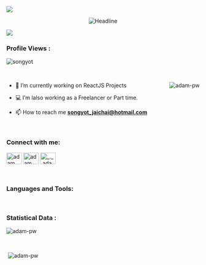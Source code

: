 
<a href="https://www.youtube.com/watch?v=dQw4w9WgXcQ"><img src="https://user-images.githubusercontent.com/73097560/115834477-dbab4500-a447-11eb-908a-139a6edaec5c.gif"></a>
<div align=center>
   <img src="https://readme-typing-svg.herokuapp.com?color=%FFFFFF&size=32&center=true&vCenter=true&width=600&height=50&lines=Hi+there+I'm+Suky+%F0%9F%91%8B;I'm+a+developer;Backend+and+Frontend" alt="Headline" />
</div>

<a href="https://www.youtube.com/watch?v=dQw4w9WgXcQ"><img src="https://user-images.githubusercontent.com/73097560/115834477-dbab4500-a447-11eb-908a-139a6edaec5c.gif"></a>
<br>

<p align="right"> <h3>Profile Views :</h3> <img src="https://komarev.com/ghpvc/?username=songyot11&label=Profile%20views&color=0e75b6&style=flat"
    alt="songyot" /> 
  </p>

<br>

<p><img align="right" src="https://github.com/Adam-pw/Adam-pw/blob/main/animation_500_kxa883sd.gif" alt="adam-pw" /></p>


- 🌱 I’m currently working on ReactJS Projects

- 💻 I’m lalso working as a Freelancer or Part time.

- 📫 How to reach me **songyot_jaichai@hotmail.com**

<br>

<h3 align="left">Connect with me:</h3>
<p align="left">
  <a href="https://www.linkedin.com/in/songyot-jaichai-8a5368195/" target="blank"><img align="center"
      src="https://raw.githubusercontent.com/rahuldkjain/github-profile-readme-generator/master/src/images/icons/Social/linked-in-alt.svg"
      alt="adam pithewan" height="30" width="40" /></a>
  <a href="https://www.facebook.com/songyot.jaichai.7" target="blank"><img align="center"
      src="https://raw.githubusercontent.com/rahuldkjain/github-profile-readme-generator/master/src/images/icons/Social/facebook.svg"
      alt="adam pithen wala" height="30" width="40" /></a>
  <a href="https://www.instagram.com/songyot_suky/" target="blank"><img align="center"
      src="https://raw.githubusercontent.com/rahuldkjain/github-profile-readme-generator/master/src/images/icons/Social/instagram.svg"
      alt="_._.adam._" height="30" width="40" /></a>
</p>

<br>

<h3 align="left">Languages and Tools:</h3>
<p align="left">

<br>

<h3>Statistical Data :</h3>
<p><img align="center"
    src="https://github-readme-stats.vercel.app/api/top-langs?username=songyot11&show_icons=true&locale=en&bg_color=0d1117&text_color=ffffff&layout=compact"
    alt="adam-pw" 
    bg_color=#808080/></p>

<br>

<p>&nbsp;<img align="center" src="https://github-readme-stats.vercel.app/api?username=songyot11&show_icons=true&locale=en&bg_color=0d1117&text_color=ffffff&repo=convoychat"
    alt="adam-pw" /></p>

      

